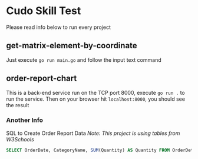 # Cudo Skill Test
Please read info below to run every project

## get-matrix-element-by-coordinate
Just execute `go run main.go` and follow the input text command

## order-report-chart
This is a back-end service run on the TCP port 8000, execute `go run .` to run the service. Then on your browser hit `localhost:8000`, you should see the result

### Another Info
SQL to Create Order Report Data
*Note: This project is using tables from W3Schools*
```sql
SELECT OrderDate, CategoryName, SUM(Quantity) AS Quantity FROM OrderDetails JOIN Orders ON OrderDetails.OrderID = Orders.OrderID JOIN Products ON OrderDetails.ProductID = Products.ProductID JOIN Categories ON Products.CategoryID = Categories.CategoryID GROUP BY OrderDate, CategoryName ORDER BY OrderDate ASC;
```
